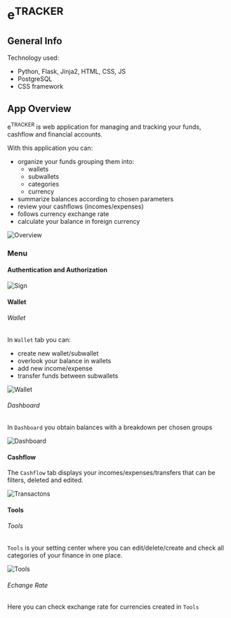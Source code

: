 # e<sup>TRACKER</sup>  


## General Info

Technology used:
* Python, Flask, Jinja2, HTML, CSS, JS
* PostgreSQL
* CSS framework


## App Overview

e<sup>TRACKER</sup> is web application for managing and tracking your funds, cashflow and financial accounts.

With this application you can:
* organize your funds grouping them into:
    * wallets
    * subwallets
    * categories
    * currency
* summarize balances according to chosen parameters
* review your cashflows (incomes/expenses)
* follows currency exchange rate
* calculate your balance in foreign currency  

![Overview](./docs/overview.gif)

### Menu

#### Authentication and Authorization
![Sign](./docs/overview_sign.gif)

#### Wallet

###### Wallet
In `Wallet` tab you can:  

* create new wallet/subwallet
* overlook your balance in wallets
* add new income/expense
* transfer funds between subwallets

![Wallet](./docs/overview_wallet.gif)


###### Dashboard
In `Dashboard` you obtain balances with a breakdown per chosen groups

![Dashboard](./docs/overview_dashboard.gif)

#### Cashflow
The `Cashflow` tab displays your incomes/expenses/transfers that can be filters, deleted and edited.

![Transactons](./docs/overview_cashflow.gif)


#### Tools

###### Tools
`Tools` is your setting center where you can edit/delete/create and check all categories of your finance in one place.

![Tools](./docs/overview_tools.gif)


###### Echange Rate
Here you can check exchange rate for currencies created in `Tools`
